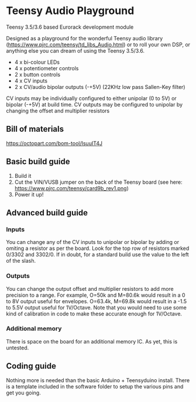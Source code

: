 # Teensy Audio Playground
Teensy 3.5/3.6 based Eurorack development module

Designed as a playground for the wonderful Teensy audio library (https://www.pjrc.com/teensy/td_libs_Audio.html) or to roll your own DSP, or anything else you can dream of using the Teensy 3.5/3.6.

* 4 x bi-colour LEDs
* 4 x potentiometer controls
* 2 x button controls
* 4 x CV inputs
* 2 x CV/audio bipolar outputs (-+5V) (22KHz low pass Sallen-Key filter)

CV inputs may be individually configured to either unipolar (0 to 5V) or bipolar (-+5V) at build time.
CV outputs may be configured to unipolar by changing the offset and multiplier resistors

## Bill of materials
https://octopart.com/bom-tool/IsuuIT4J

## Basic build guide
1. Build it
2. Cut the VIN/VUSB jumper on the back of the Teensy board (see here: https://www.pjrc.com/teensy/card9b_rev1.png)
3. Power it up!

## Advanced build guide

### Inputs
You can change any of the CV inputs to unipolar or bipolar by adding or omiting a resistor as per the board. Look for the top row of resistors marked 0/3302 and 3302/0. If in doubt, for a standard build use the value to the left of the slash.

### Outputs
You can change the output offset and multiplier resistors to add more precision to a range. For example, O=50k and M=80.6k would result in a 0 to 8V output useful for envelopes. O=63.4k, M=69.8k would result in a -1.5 to 5.5V output useful for 1V/Octave. Note that you would need to use some kind of calibration in code to make these accurate enough for 1V/Octave.

### Additional memory
There is space on the board for an additional memory IC. As yet, this is untested.

## Coding guide
Nothing more is needed than the basic Arduino + Teensyduino install. There is a template included in the software folder to setup the various pins and get you going.
